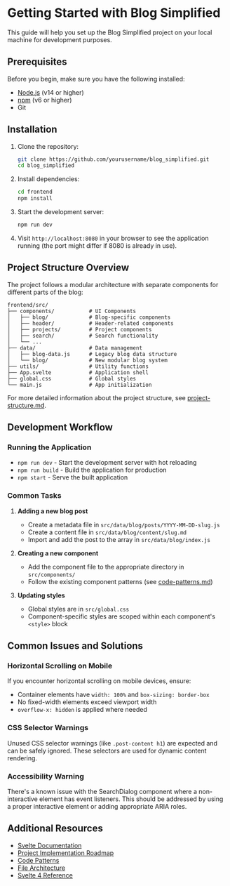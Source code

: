 # Getting Started with Blog Simplified

This guide will help you set up the Blog Simplified project on your local machine for development purposes.

## Prerequisites

Before you begin, make sure you have the following installed:
- [Node.js](https://nodejs.org/) (v14 or higher)
- [npm](https://www.npmjs.com/) (v6 or higher)
- Git

## Installation

1. Clone the repository:
   ```bash
   git clone https://github.com/yourusername/blog_simplified.git
   cd blog_simplified
   ```

2. Install dependencies:
   ```bash
   cd frontend
   npm install
   ```

3. Start the development server:
   ```bash
   npm run dev
   ```

4. Visit `http://localhost:8080` in your browser to see the application running (the port might differ if 8080 is already in use).

## Project Structure Overview

The project follows a modular architecture with separate components for different parts of the blog:

```
frontend/src/
├── components/           # UI Components
│   ├── blog/             # Blog-specific components
│   ├── header/           # Header-related components
│   ├── projects/         # Project components
│   ├── search/           # Search functionality
│   └── ...
├── data/                 # Data management
│   ├── blog-data.js      # Legacy blog data structure
│   └── blog/             # New modular blog system
├── utils/                # Utility functions
├── App.svelte            # Application shell
├── global.css            # Global styles
└── main.js               # App initialization
```

For more detailed information about the project structure, see [project-structure.md](./project-structure.md).

## Development Workflow

### Running the Application

- `npm run dev` - Start the development server with hot reloading
- `npm run build` - Build the application for production
- `npm start` - Serve the built application

### Common Tasks

1. **Adding a new blog post**
   - Create a metadata file in `src/data/blog/posts/YYYY-MM-DD-slug.js`
   - Create a content file in `src/data/blog/content/slug.md`
   - Import and add the post to the array in `src/data/blog/index.js`

2. **Creating a new component**
   - Add the component file to the appropriate directory in `src/components/`
   - Follow the existing component patterns (see [code-patterns.md](./code-patterns.md))

3. **Updating styles**
   - Global styles are in `src/global.css`
   - Component-specific styles are scoped within each component's `<style>` block

## Common Issues and Solutions

### Horizontal Scrolling on Mobile
If you encounter horizontal scrolling on mobile devices, ensure:
- Container elements have `width: 100%` and `box-sizing: border-box`
- No fixed-width elements exceed viewport width
- `overflow-x: hidden` is applied where needed

### CSS Selector Warnings
Unused CSS selector warnings (like `.post-content h1`) are expected and can be safely ignored. These selectors are used for dynamic content rendering.

### Accessibility Warning
There's a known issue with the SearchDialog component where a non-interactive element has event listeners. This should be addressed by using a proper interactive element or adding appropriate ARIA roles.

## Additional Resources

- [Svelte Documentation](https://svelte.dev/docs)
- [Project Implementation Roadmap](./implementation-roadmap.md)
- [Code Patterns](./code-patterns.md)
- [File Architecture](./file-architecture.md)
- [Svelte 4 Reference](./svelte4-reference.md) 